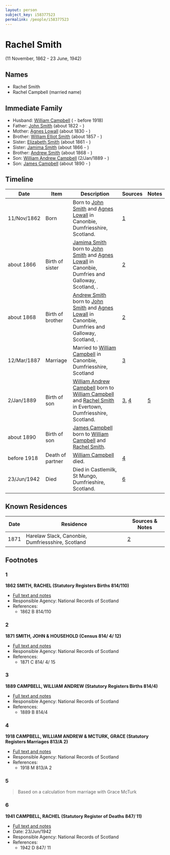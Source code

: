 ```yaml
---
layout: person
subject_key: i58377523
permalink: /people/i58377523
---
```


# Rachel Smith
(11 November, 1862 - 23 June, 1942)

## Names

* Rachel Smith
* Rachel Campbell (married name)

## Immediate Family

* Husband: [William Campbell](./@70442784@-william-campbell-b-d1918.md) ( - before 1918)
* Father: [John Smith](./@3582868@-john-smith-b1822-d.md) (about 1822 - )
* Mother: [Agnes Lowall](./@38031148@-agnes-lowall-b1830-d.md) (about 1830 - )
* Brother: [William Elliot Smith](./@15044661@-william-elliot-smith-b1857-d.md) (about 1857 - )
* Sister: [Elizabeth Smith](./@96054144@-elizabeth-smith-b1861-d.md) (about 1861 - )
* Sister: [Jamima Smith](./@93122532@-jamima-smith-b1866-d.md) (about 1866 - )
* Brother: [Andrew Smith](./@79740305@-andrew-smith-b1868-d.md) (about 1868 - )
* Son: [William Andrew Campbell](./@4716977@-william-andrew-campbell-b1889-1-2-d.md) (2/Jan/1889 - )
* Son: [James Campbell](./@16864904@-james-campbell-b1890-d.md) (about 1890 - )

## Timeline

Date | Item | Description | Sources | Notes
---|---|---|---|---
11/Nov/1862 | Born | Born to [John Smith](./@3582868@-john-smith-b1822-d.md) and [Agnes Lowall](./@38031148@-agnes-lowall-b1830-d.md) in Canonbie, Dumfriesshire, Scotland. | [1](#1) | 
about 1866 | Birth of sister | [Jamima Smith](./@93122532@-jamima-smith-b1866-d.md) born to [John Smith](./@3582868@-john-smith-b1822-d.md) and [Agnes Lowall](./@38031148@-agnes-lowall-b1830-d.md) in Canonbie, Dumfries and Galloway, Scotland, . | [2](#2) | 
about 1868 | Birth of brother | [Andrew Smith](./@79740305@-andrew-smith-b1868-d.md) born to [John Smith](./@3582868@-john-smith-b1822-d.md) and [Agnes Lowall](./@38031148@-agnes-lowall-b1830-d.md) in Canonbie, Dumfries and Galloway, Scotland, . | [2](#2) | 
12/Mar/1887 | Marriage | Married to [William Campbell](./@70442784@-william-campbell-b-d1918.md) in Canonbie, Dumfriesshire, Scotland | [3](#3) | 
2/Jan/1889 | Birth of son | [William Andrew Campbell](./@4716977@-william-andrew-campbell-b1889-1-2-d.md) born to [William Campbell](./@70442784@-william-campbell-b-d1918.md) and [Rachel Smith](./@58377523@-rachel-smith-b1862-11-11-d1942-6-23.md) in Evertown, Dumfriesshire, Scotland. | [3](#3), [4](#4) | [5](#5)
about 1890 | Birth of son | [James Campbell](./@16864904@-james-campbell-b1890-d.md) born to [William Campbell](./@70442784@-william-campbell-b-d1918.md) and [Rachel Smith](./@58377523@-rachel-smith-b1862-11-11-d1942-6-23.md). |  | 
before 1918 | Death of partner | [William Campbell](./@70442784@-william-campbell-b-d1918.md) died. | [4](#4) | 
23/Jun/1942 | Died | Died in Castlemilk, St Mungo, Dumfrieshire, Scotland. | [6](#6) | 

## Known Residences

Date | Residence | Sources & Notes
---|---|---
1871 | Harelaw Slack, Canonbie, Dumfriessshire, Scotland | [2](#2)

## Footnotes

### 1

**1862 SMITH, RACHEL (Statutory Registers Births 814/110)**

* [Full text and notes](../sources/@10451888@-1862-smith,-rachel-statutory-registers-births-814-110-.md)
* Responsible Agency: National Records of Scotland
* References: 
  * 1862 B 814/110

### 2

**1871 SMITH, JOHN & HOUSEHOLD (Census 814/ 4/ 12)**

* [Full text and notes](../sources/@12031922@-1871-smith,-john-&-household-census-814-4-12-.md)
* Responsible Agency: National Records of Scotland
* References: 
  * 1871 C 814/ 4/ 15

### 3

**1889 CAMPBELL, WILLIAM ANDREW (Statutory Registers Births 814/4)**

* [Full text and notes](../sources/@82073207@-1889-campbell,-william-andrew-statutory-registers-births-814-4-.md)
* Responsible Agency: National Records of Scotland
* References: 
  * 1889 B 814/4

### 4

**1918 CAMPBELL, WILLIAM ANDREW & MCTURK, GRACE (Statutory Registers Marriages 813/A 2)**

* [Full text and notes](../sources/@61071920@-1918-campbell,-william-andrew-&-mcturk,-grace-statutory-registers-marriages-813-a-2-.md)
* Responsible Agency: National Records of Scotland
* References: 
  * 1918 M 813/A 2

### 5

> Based on a calculation from marriage with Grace McTurk
>


### 6

**1941 CAMPBELL, RACHEL (Statutory Register of Deaths 847/ 11)**

* [Full text and notes](../sources/@47462218@-1941-campbell,-rachel-statutory-register-of-deaths-847-11-.md)
* Date: 23/Jun/1942
* Responsible Agency: National Records of Scotland
* References: 
  * 1942 D 847/ 11

